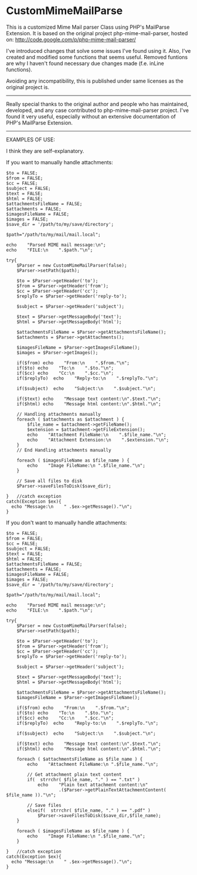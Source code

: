 CustomMimeMailParse
===================

This is a customized Mime Mail parser Class using PHP's MailParse Extension.
It is based on the original project php-mime-mail-parser, hosted on:
http://code.google.com/p/php-mime-mail-parser/

I've introduced changes that solve some issues I've found using it.
Also, I've created and modified some functions that seems useful.
Removed funtions are why I haven't found necessary due changes made (f.e. inLine functions).
 
Avoiding any incompatibility, this is published under same licenses as the original project is.


******************************************************************************

Really special thanks to the original author and people who has maintained, developed, and any case contributed to php-mime-mail-parser project. 
I've found it very useful, especially without an extensive documentation of PHP's MailParse Extension.

******************************************************************************


EXAMPLES OF USE:

I think they are self-explanatory.

If you want to manually handle attachments:

    $to = FALSE;
    $from = FALSE;
    $cc = FALSE;
    $subject = FALSE;
    $text = FALSE;
    $html = FALSE;
    $attachmentsFileName = FALSE;  
    $attachments = FALSE;
    $imagesFileName = FALSE;
    $images = FALSE;
    $save_dir = '/path/to/my/save/directory';
    
    $path="/path/to/my/mail/mail.local";    

    echo    "Parsed MIME mail message:\n";
    echo    "FILE:\n    ".$path."\n";
    
    try{
        $Parser = new CustomMimeMailParser(false);
        $Parser->setPath($path);

        $to = $Parser->getHeader('to');
        $from = $Parser->getHeader('from');
        $cc = $Parser->getHeader('cc');
        $replyTo = $Parser->getHeader('reply-to');
        
        $subject = $Parser->getHeader('subject');
        
        $text = $Parser->getMessageBody('text');
        $html = $Parser->getMessageBody('html');
        
        $attachmentsFileName = $Parser->getAttachmentsFileName();    
        $attachments = $Parser->getAttachments();
        
        $imagesFileName = $Parser->getImagesFileName();
        $images = $Parser->getImages();

        if($from) echo    "From:\n    ".$from."\n";
        if($to) echo    "To:\n    ".$to."\n";
        if($cc) echo    "Cc:\n    ".$cc."\n";
        if($replyTo)  echo    "Reply-to:\n    ".$replyTo."\n";
            
        if($subject)  echo    "Subject:\n    ".$subject."\n";
            
        if($text) echo    "Message text content:\n".$text."\n";
        if($html) echo    "Message html content:\n".$html."\n"; 
        
        // Handling attachments manually
        foreach ( $attachments as $attachment ) {        
            $file_name = $attachment->getFileName();
            $extension = $attachment->getFileExtension();
            echo    "Attachment FileName:\n    ".$file_name."\n"; 
            echo    "Attachment Extension:\n    ".$extension."\n";
        }
        // End Handling attachments manually
        
        foreach ( $imagesFileName as $file_name ) {
            echo    "Image FileName:\n ".$file_name."\n";    
        }

        // Save all files to disk
        $Parser->saveFilesToDisk($save_dir);
        
    }   //catch exception
    catch(Exception $ex){
      echo "Message:\n    " .$ex->getMessage()."\n";    
    }



If you don't want to manually handle attachments:

    $to = FALSE;
    $from = FALSE;
    $cc = FALSE;
    $subject = FALSE;
    $text = FALSE;
    $html = FALSE;
    $attachmentsFileName = FALSE;  
    $attachments = FALSE;
    $imagesFileName = FALSE;
    $images = FALSE;
    $save_dir = '/path/to/my/save/directory';
    
    $path="/path/to/my/mail/mail.local";
    
    echo    "Parsed MIME mail message:\n";
    echo    "FILE:\n    ".$path."\n";
    
    try{
        $Parser = new CustomMimeMailParser(false);
        $Parser->setPath($path);

        $to = $Parser->getHeader('to');
        $from = $Parser->getHeader('from');
        $cc = $Parser->getHeader('cc');
        $replyTo = $Parser->getHeader('reply-to');
        
        $subject = $Parser->getHeader('subject');
        
        $text = $Parser->getMessageBody('text');
        $html = $Parser->getMessageBody('html');
        
        $attachmentsFileName = $Parser->getAttachmentsFileName();        
        $imagesFileName = $Parser->getImagesFileName();

        if($from) echo    "From:\n    ".$from."\n";
        if($to) echo    "To:\n    ".$to."\n";
        if($cc) echo    "Cc:\n    ".$cc."\n";
        if($replyTo)  echo    "Reply-to:\n    ".$replyTo."\n";
            
        if($subject)  echo    "Subject:\n    ".$subject."\n";
            
        if($text) echo    "Message text content:\n".$text."\n";
        if($html) echo    "Message html content:\n".$html."\n";
        
        foreach ( $attachmentsFileName as $file_name ) {
            echo    "Attachment FileName:\n ".$file_name."\n";
            
            // Get attachment plain text content
            if(  strrchr( $file_name, "." ) == ".txt" )
                echo    "Plain text attachment content:\n"
                        .($Parser->getPlainTextAttachmentContent( $file_name ))."\n";
            
            // Save files                        
            elseif(  strrchr( $file_name, "." ) == ".pdf" )
                $Parser->saveFilesToDisk($save_dir,$file_name);
        }
        
        foreach ( $imagesFileName as $file_name ) {
            echo    "Image FileName:\n ".$file_name."\n";    
        }
        
    }   //catch exception
    catch(Exception $ex){
      echo "Message:\n    " .$ex->getMessage()."\n";    
    }

